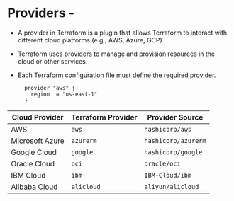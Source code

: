 # Providers -
- A provider in Terraform is a plugin that allows Terraform to interact with different cloud platforms (e.g., AWS, Azure, GCP).
- Terraform uses providers to manage and provision resources in the cloud or other services.
- Each Terraform configuration file must define the required provider.

        provider "aws" {
          region  = "us-east-1"
        }



| **Cloud Provider**  | **Terraform Provider**          | **Provider Source**                 |
|--------------------|--------------------------------|-------------------------------------|
| AWS              | `aws`                          | `hashicorp/aws`                    |
| Microsoft Azure  | `azurerm`                      | `hashicorp/azurerm`                |
| Google Cloud     | `google`                       | `hashicorp/google`                 |
| Oracle Cloud     | `oci`                          | `oracle/oci`                       |
| IBM Cloud       | `ibm`                          | `IBM-Cloud/ibm`                    |
| Alibaba Cloud   | `alicloud`                     | `aliyun/alicloud`                  |





